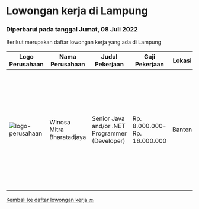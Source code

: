 
  # Lowongan kerja di Lampung

  ### Diperbarui pada tanggal Jumat, 08 Juli 2022

  Berikut merupakan daftar lowongan kerja yang ada di Lampung

  |Logo Perusahaan | Nama Perusahaan | Judul Pekerjaan | Gaji Pekerjaan | Lokasi | Deskripsi | Tanggal diunggah | Pranala |
  | -------------- | --------------- | --------------- | --------- | --------- | -------------- | ------- | ----------- |
  |![logo-perusahaan](https://image-service-cdn.seek.com.au/85529b947cfce6ae1e7fef595e1aa52f582cb146/ee4dce1061f3f616224767ad58cb2fc751b8d2dc)|Winosa Mitra Bharatadjaya|Senior Java and/or .NET Programmer (Developer)|Rp. 8.000.000-Rp. 16.000.000|Banten|Winosa Mitra is a young and fast growing Business consultancy and software development company. We are expanding and are looking for an ambitious Java...|Sabtu, 02 Juli 2022|https://www.jobstreet.co.id/id/job/senior-java-and-or-.net-programmer-developer-3923461?token=0~ad77768e-5d90-427b-a200-76a9362218bd&sectionRank=1&jobId=jobstreet-id-job-3923461|


  [Kembali ke daftar lowongan kerja 🔙](../README.md#daftar-lowongan-kerja)
  